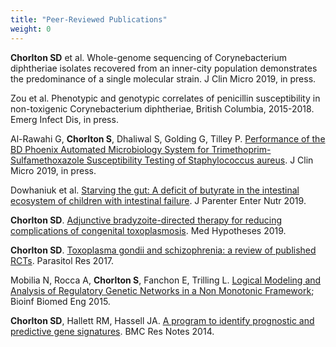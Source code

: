 ```yaml
---
title: "Peer-Reviewed Publications"
weight: 0
---
```


**Chorlton SD** et al. Whole-genome sequencing of Corynebacterium diphtheriae isolates recovered from an inner-city population demonstrates the predominance of a single molecular strain. J Clin Micro 2019, in press.

Zou et al. Phenotypic and genotypic correlates of penicillin susceptibility in non-toxigenic Corynebacterium diphtheriae, British Columbia, 2015-2018. Emerg Infect Dis, in press.

Al-Rawahi G, **Chorlton S**, Dhaliwal S, Golding G, Tilley P. [Performance of the BD Phoenix Automated Microbiology System for Trimethoprim-Sulfamethoxazole Susceptibility Testing of Staphylococcus aureus](https://doi.org/10.1128/JCM.00994-19). J Clin Micro 2019, in press.

Dowhaniuk et al. [Starving the gut: A deficit of butyrate in the intestinal ecosystem of children with intestinal failure](https://onlinelibrary.wiley.com/doi/full/10.1002/jpen.1715). J Parenter Enter Nutr 2019.

**Chorlton SD**. [Adjunctive bradyzoite-directed therapy for reducing complications of congenital toxoplasmosis](https://doi.org/10.1016/j.mehy.2019.109376). Med Hypotheses 2019.

**Chorlton SD**. [Toxoplasma gondii and schizophrenia: a review of published RCTs](http://rdcu.be/tBHx). Parasitol Res 2017.

Mobilia N, Rocca A, **Chorlton S**, Fanchon E, Trilling L. [Logical Modeling and Analysis of Regulatory Genetic Networks in a Non Monotonic Framework](https://doi.org/10.1007/978-3-319-16483-0_58); Bioinf Biomed Eng 2015.

**Chorlton SD**, Hallett RM, Hassell JA. [A program to identify prognostic and predictive gene signatures](https://bmcresnotes.biomedcentral.com/articles/10.1186/1756-0500-7-546). BMC Res Notes 2014.

